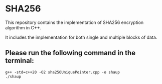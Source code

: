 # SHA256
This repository contains the implementation of SHA256 encryption algorithm in C++.

It includes the implementation for both single and multiple blocks of data. 

## Please run the following command in the terminal:

```
g++ -std=c++20 -O2 sha256UniquePointer.cpp -o shaup
./shaup
```
